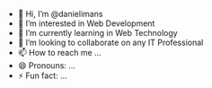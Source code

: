 - 👋 Hi, I’m @danielimans
- 👀 I’m interested in Web Development
- 🌱 I’m currently learning in Web Technology
- 💞️ I’m looking to collaborate on any IT Professional
- 📫 How to reach me ...
- 😄 Pronouns: ...
- ⚡ Fun fact: ...

<!---
danielimans/danielimans is a ✨ special ✨ repository because its `README.md` (this file) appears on your GitHub profile.
You can click the Preview link to take a look at your changes.
--->
